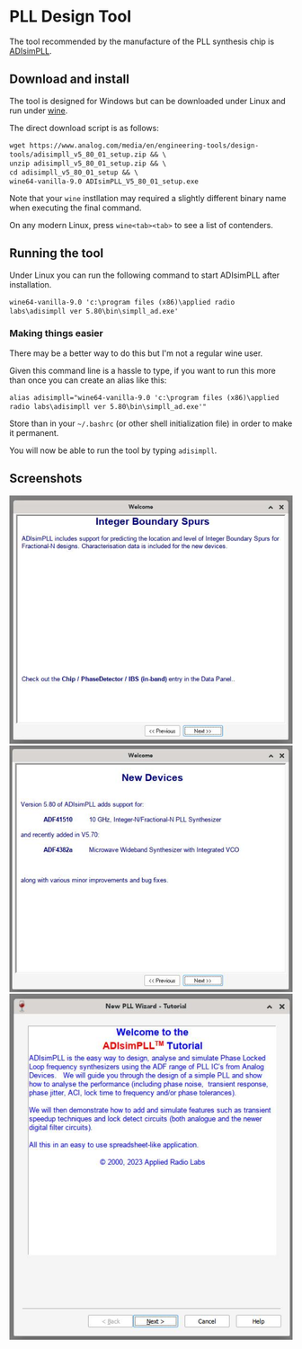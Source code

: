 # PLL Design Tool

The tool recommended by the manufacture of the PLL synthesis chip is [ADIsimPLL](https://www.analog.com/en/lp/resources/adisimpll.html).

## Download and install

The tool is designed for Windows but can be downloaded under Linux and run under [wine](https://www.winehq.org/).

The direct download script is as follows:

```
wget https://www.analog.com/media/en/engineering-tools/design-tools/adisimpll_v5_80_01_setup.zip && \
unzip adisimpll_v5_80_01_setup.zip && \
cd adisimpll_v5_80_01_setup && \
wine64-vanilla-9.0 ADIsimPLL_V5_80_01_setup.exe
```

Note that your `wine` instllation may required a slightly different binary name when executing the final command.

On any modern Linux, press `wine<tab><tab>` to see a list of contenders.

## Running the tool

Under Linux you can run the following command to start ADIsimPLL after installation.

```
wine64-vanilla-9.0 'c:\program files (x86)\applied radio labs\adisimpll ver 5.80\bin\simpll_ad.exe'
```

### Making things easier

There may be a better way to do this but I'm not a regular wine user.

Given this command line is a hassle to type, if you want to run this more than once you can create an alias like this:
```
alias adisimpll="wine64-vanilla-9.0 'c:\program files (x86)\applied radio labs\adisimpll ver 5.80\bin\simpll_ad.exe'"
```

Store than in your `~/.bashrc` (or other shell initialization file) in order to make it permanent.

You will now be able to run the tool by typing `adisimpll`.

## Screenshots

![image](adisim-5.8-ibs-support.jpg)
![image](adisim-5.8-new-devices.jpg)
![image](adisim-5.8-tutorial.jpg)

